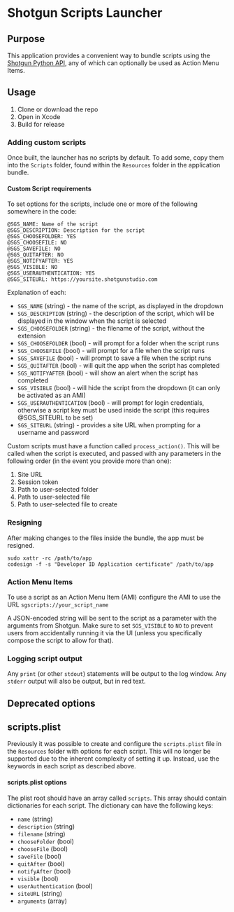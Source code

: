# Shotgun Scripts Launcher

## Purpose
This application provides a convenient way to bundle scripts using the [Shotgun Python API](https://github.com/shotgunsoftware/python-api), any of which can optionally be used as Action Menu Items.

## Usage
1. Clone or download the repo
1. Open in Xcode
1. Build for release

### Adding custom scripts
Once built, the launcher has no scripts by default. To add some, copy them into the `Scripts` folder, found within the `Resources` folder in the application bundle.

#### Custom Script requirements
To set options for the scripts, include one or more of the following somewhere in the code:

```
@SGS_NAME: Name of the script
@SGS_DESCRIPTION: Description for the script
@SGS_CHOOSEFOLDER: YES
@SGS_CHOOSEFILE: NO
@SGS_SAVEFILE: NO
@SGS_QUITAFTER: NO
@SGS_NOTIFYAFTER: YES
@SGS_VISIBLE: NO
@SGS_USERAUTHENTICATION: YES
@SGS_SITEURL: https://yoursite.shotgunstudio.com
```

Explanation of each:
- `SGS_NAME` (string) - the name of the script, as displayed in the dropdown
- `SGS_DESCRIPTION` (string) - the description of the script, which will be displayed in the window when the script is selected
- `SGS_CHOOSEFOLDER` (string) - the filename of the script, without the extension
- `SGS_CHOOSEFOLDER` (bool) - will prompt for a folder when the script runs
- `SGS_CHOOSEFILE` (bool) - will prompt for a file when the script runs
- `SGS_SAVEFILE` (bool) - will prompt to save a file when the script runs
- `SGS_QUITAFTER` (bool) - will quit the app when the script has completed
- `SGS_NOTIFYAFTER` (bool) - will show an alert when the script has completed
- `SGS_VISIBLE` (bool) - will hide the script from the dropdown (it can only be activated as an AMI)
- `SGS_USERAUTHENTICATION` (bool) - will prompt for login credentials, otherwise a script key must be used inside the script (this requires @SGS_SITEURL to be set)
- `SGS_SITEURL` (string) - provides a site URL when prompting for a username and password

Custom scripts must have a function called `process_action()`. This will be called when the script is executed, and passed with any parameters in the following order (in the event you provide more than one):

1. Site URL
1. Session token
1. Path to user-selected folder
1. Path to user-selected file
1. Path to user-selected file to create


### Resigning
After making changes to the files inside the bundle, the app must be resigned.

```
sudo xattr -rc /path/to/app
codesign -f -s "Developer ID Application certificate" /path/to/app
```

### Action Menu Items
To use a script as an Action Menu Item (AMI) configure the AMI to use the URL `sgscripts://your_script_name`

A JSON-encoded string will be sent to the script as a parameter with the arguments from Shotgun. Make sure to set `SGS_VISIBLE` to `NO` to prevent users from accidentally running it via the UI (unless you specifically compose the script to allow for that).

### Logging script output
Any `print` (or other `stdout`) statements will be output to the log window. Any `stderr` output will also be output, but in red text.


## Deprecated options

## scripts.plist

Previously it was possible to create and configure the `scripts.plist` file in the `Resources` folder with options for each script. This will no longer be supported due to the inherent complexity of setting it up. Instead, use the keywords in each script as described above.

#### scripts.plist options
The plist root should have an array called `scripts`. This array should contain dictionaries for each script. The dictionary can have the following keys:

- `name` (string)
- `description` (string)
- `filename` (string)
- `chooseFolder` (bool)
- `chooseFile` (bool)
- `saveFile` (bool)
- `quitAfter` (bool)
- `notifyAfter` (bool)
- `visible` (bool)
- `userAuthentication` (bool)
- `siteURL` (string)
- `arguments` (array)
